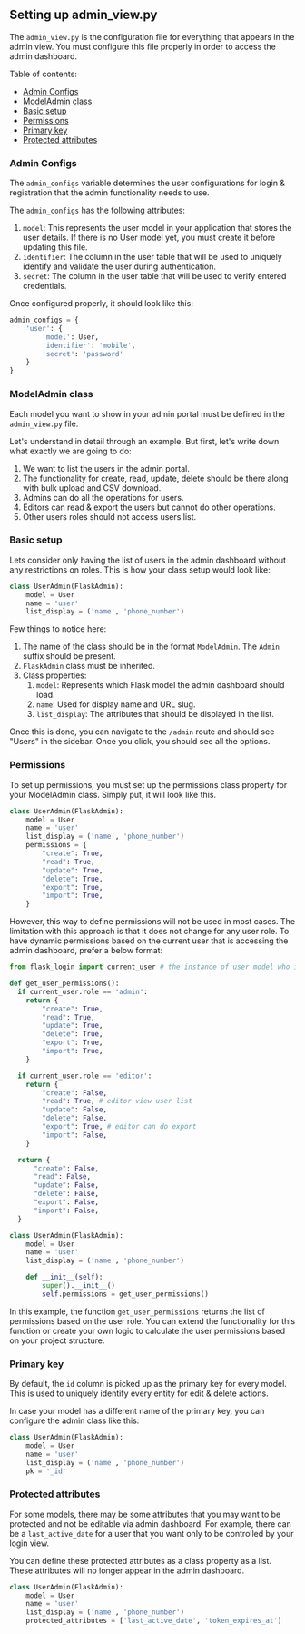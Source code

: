 ## Setting up admin_view.py
The `admin_view.py` is the configuration file for everything that appears in the admin view. You must configure this file properly in order to access the admin dashboard.

Table of contents:
  - [Admin Configs](#admin-configs)
  - [ModelAdmin class](#modeladmin-class)
  - [Basic setup](#basic-setup)
  - [Permissions](#permissions)
  - [Primary key](#primary-key)
  - [Protected attributes](#protected-attributes)


### Admin Configs
The `admin_configs` variable determines the user configurations for login & registration that the admin functionality needs to use.

The `admin_configs` has the following attributes:
1. `model`: This represents the user model in your application that stores the user details. If there is no User model yet, you must create it before updating this file.
2. `identifier`: The column in the user table that will be used to uniquely identify and validate the user during authentication.
3. `secret`: The column in the user table that will be used to verify entered credentials.

Once configured properly, it should look like this:
```py
admin_configs = {
    'user': {
        'model': User,
        'identifier': 'mobile',
        'secret': 'password'
    }
}
```

### ModelAdmin class
Each model you want to show in your admin portal must be defined in the `admin_view.py` file.

Let's understand in detail through an example. But first, let's write down what exactly we are going to do:
1. We want to list the users in the admin portal.
2. The functionality for create, read, update, delete should be there along with bulk upload and CSV download.
3. Admins can do all the operations for users.
4. Editors can read & export the users but cannot do other operations.
5. Other users roles should not access users list.

### Basic setup
Lets consider only having the list of users in the admin dashboard without any restrictions on roles. This is how your class setup would look like:
```py
class UserAdmin(FlaskAdmin):
    model = User
    name = 'user'
    list_display = ('name', 'phone_number')
```

Few things to notice here:
1. The name of the class should be in the format `ModelAdmin`. The `Admin` suffix should be present.
2. `FlaskAdmin` class must be inherited.
3. Class properties:
   1. `model`: Represents which Flask model the admin dashboard should load.
   2. `name`: Used for display name and URL slug.
   3. `list_display`: The attributes that should be displayed in the list.

Once this is done, you can navigate to the `/admin` route and should see "Users" in the sidebar. Once you click, you should see all the options.

### Permissions
To set up permissions, you must set up the permissions class property for your ModelAdmin class. Simply put, it will look like this.
```py
class UserAdmin(FlaskAdmin):
    model = User
    name = 'user'
    list_display = ('name', 'phone_number')
    permissions = {
        "create": True,
        "read": True,
        "update": True,
        "delete": True,
        "export": True,
        "import": True,
    }
```

However, this way to define permissions will not be used in most cases. The limitation with this approach is that it does not change for any user role.
To have dynamic permissions based on the current user that is accessing the admin dashboard, prefer a below format:
```py
from flask_login import current_user # the instance of user model who is logged in

def get_user_permissions():
  if current_user.role == 'admin':
    return {
        "create": True,
        "read": True,
        "update": True,
        "delete": True,
        "export": True,
        "import": True,
    }

  if current_user.role == 'editor':
    return {
        "create": False,
        "read": True, # editor view user list
        "update": False,
        "delete": False,
        "export": True, # editor can do export
        "import": False,
    }

  return {
      "create": False,
      "read": False,
      "update": False,
      "delete": False,
      "export": False,
      "import": False,
  }

class UserAdmin(FlaskAdmin):
    model = User
    name = 'user'
    list_display = ('name', 'phone_number')

    def __init__(self):
        super().__init__()
        self.permissions = get_user_permissions()
```

In this example, the function `get_user_permissions` returns the list of permissions based on the user role. You can extend the functionality for this function or create your own logic to calculate the user permissions based on your project structure.


### Primary key
By default, the `id` column is picked up as the primary key for every model. This is used to uniquely identify every entity for edit & delete actions.

In case your model has a different name of the primary key, you can configure the admin class like this:
```py
class UserAdmin(FlaskAdmin):
    model = User
    name = 'user'
    list_display = ('name', 'phone_number')
    pk = '_id'
```

### Protected attributes
For some models, there may be some attributes that you may want to be protected and not be editable via admin dashboard. For example, there can be a `last_active_date` for a user that you want only to be controlled by your login view.

You can define these protected attributes as a class property as a list. These attributes will no longer appear in the admin dashboard.
```py
class UserAdmin(FlaskAdmin):
    model = User
    name = 'user'
    list_display = ('name', 'phone_number')
    protected_attributes = ['last_active_date', 'token_expires_at']
```
